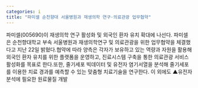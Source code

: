 ```yaml
---
categories: i
title: "파미셀 순천향대 서울병원과 재생의학 연구·의료관광 업무협약"
---
```

파미셀(005690)이 재생의학 연구 활성화 및 외국인 환자 유치 확대에 나선다. 파미셀은 순천향대학교 부속 서울병원과 재생의학연구 및 의료관광을 위한 업무협약을 체결했다고 지난 22일 밝혔다.협약에 따라 양측은 각자가 보유하고 있는 역량과 자원을 활용해 외국인 환자 유치를 위한 플랫폼을 운영하고, 진료시스템 구축을 통한 의료관광 서비스 활성화를 목표로 한다.또한, 줄기세포 빅데이터 및 유전자 염기서열을 분석해 줄기세포를 이용한 치료 경과를 예측할 수 있는 맞춤형 치료기술을 연구한다. 이 외에도 ▲유전자 분석에 필요한 원료물질 개발